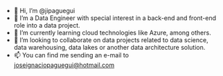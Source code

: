 - 👋 Hi, I’m @jipaguegui
- 👀 I’m a Data Engineer with special interest in a back-end and front-end role into a data project. 
- 🌱 I’m currently learning cloud technologies like Azure, among others.
- 💞️ I’m looking to collaborate on data projects related to data science, data warehousing, data lakes or another data architecture solution.
- 📫 You can find me sending an e-mail to joseignaciopaguegui@hotmail.com
